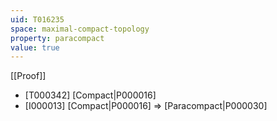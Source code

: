 ```yaml
---
uid: T016235
space: maximal-compact-topology
property: paracompact
value: true
---
```

[[Proof]]

* [T000342] [Compact|P000016]
* [I000013] [Compact|P000016] => [Paracompact|P000030]

